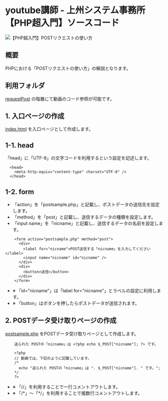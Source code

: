 # youtube講師 - 上州システム事務所【PHP超入門】ソースコード


![【PHP超入門】POSTリクエストの使い方](https://user-images.githubusercontent.com/84372249/127002732-a48f8c54-a1fb-447d-8b42-8a6a90e71a81.jpg)


## 概要
PHPにおける「POSTリクエストの使い方」の解説となります。


## 利用フォルダ
[requestPost](https://github.com/y-oota-joshu/php-beginner-code/tree/main/requestPost) の階層にて動画のコード参照が可能です。


## 1. 入口ページの作成
[index.html](https://github.com/y-oota-joshu/php-beginner-code/blob/main/requestPost/index.html) を入口ページとして作成します。


## 1-1. head
「head」に「UTF-8」の文字コードを利用するという設定を記述します。
```
  <head>
    <meta http-equiv="content-type" charset="UTF-8" />
  </head>
```


## 1-2. form
* 「action」を「postsample.php」と記載し、ポストデータの送信先を設定します。
* 「method」を「post」と記載し、送信するデータの種類を設定します。
* 「input name」を「nicname」と記載し、送信するデータの名前を設定します。
```
    <form action="postsample.php" method="post">
      <div>
        <label for="nicname">POST送信する「nicname」を入力してください</label>
        <input name="nicname" id="nicname" />
      </div>
      <div>
        <button>送信</button>
      </div>
    </form>
```
* ※ 「id="nicname"」は「label for="nicname"」とラベルの設定に利用します。
* ※ 「button」はボタンを押したらポストデータが送信されます。


## 2. POSTデータ受け取りページの作成
[postsample.php](https://github.com/y-oota-joshu/php-beginner-code/blob/main/requestPost/postsample.php) をPOSTデータ受け取りページとして作成します。
```
    送られた POSTの「nicname」は <?php echo $_POST["nicname"]; ?> です。

    <?php
    // 動画では、下記のように記載しています。
    /*
      echo "送られた POSTの「nicname」は ". $_POST["nicname"]. " です。";
    */
    ?>
```
* ※ 「//」を利用することで一行コメントアウトします。
* ※ 「/\*」～「\*/」を利用することで複数行コメントアウトします。
